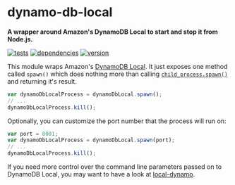 # dynamo-db-local

**A wrapper around Amazon's DynamoDB Local to start and stop it from Node.js.**

[![tests](https://img.shields.io/travis/chrisguttandin/dynamo-db-local/master.svg?style=flat-square)](https://travis-ci.org/chrisguttandin/dynamo-db-local)
[![dependencies](https://img.shields.io/david/chrisguttandin/dynamo-db-local.svg?style=flat-square)](https://www.npmjs.com/package/dynamo-db-local)
[![version](https://img.shields.io/npm/v/dynamo-db-local.svg?style=flat-square)](https://www.npmjs.com/package/dynamo-db-local)

This module wraps Amazon's
[DynamoDB Local](http://docs.aws.amazon.com/amazondynamodb/latest/developerguide/Tools.DynamoDBLocal.html).
It just exposes one method called `spawn()` which does nothing more than calling
[`child_process.spawn()`](https://nodejs.org/api/child_process.html#child_process_child_process_spawn_command_args_options)
and returning it's result.

```js
var dynamoDbLocalProcess = dynamoDbLocal.spawn();
// ...
dynamoDbLocalProcess.kill();
```

Optionally, you can customize the port number that the process will run on:

```js
var port = 8001;
var dynamoDbLocalProcess = dynamoDbLocal.spawn(port);
// ...
dynamoDbLocalProcess.kill();
```

If you need more control over the command line parameters passed on to DynamoDB Local, you may want
to have a look at [local-dynamo](https://github.com/apto/local-dynamo).
